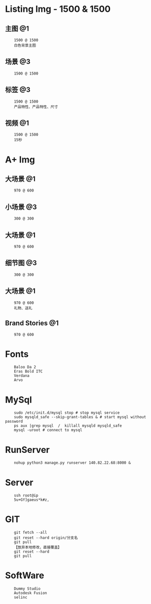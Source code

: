 # Listing Img - 1500 & 1500
## 主图 @1
        1500 @ 1500
        白色背景主图
## 场景 @3
        1500 @ 1500
## 标签 @3
        1500 @ 1500
        产品特性、产品特性、尺寸
## 视频 @1
        1500 @ 1500
        15秒

# A+ Img
## 大场景 @1
        970 @ 600
## 小场景 @3
        300 @ 300
## 大场景 @1
        970 @ 600
## 细节图 @3
        300 @ 300
## 大场景 @1
        970 @ 600
        礼物、送礼
## Brand Stories @1
        970 @ 600

# Fonts
        Baloo Da 2
        Eras Bold ITC
        Verdana
        Arvo

# MySql
        sudo /etc/init.d/mysql stop # stop mysql service
        sudo mysqld_safe --skip-grant-tables & # start mysql without password
        ps aux |grep mysql  /  killall mysqld mysqld_safe
        mysql -uroot # connect to mysql

# RunServer
        nohup python3 manage.py runserver 140.82.22.68:8000 &

# Server
        ssh root@ip
        5u+GY]gaeus*k#z,

# GIT
        git fetch --all
        git reset --hard origin/分支名
        git pull
        【放弃本地修改，直接覆盖】
        git reset --hard
        git pull
        
# SoftWare
        Dummy Studio
        Autodesk Fusion
        selinc
